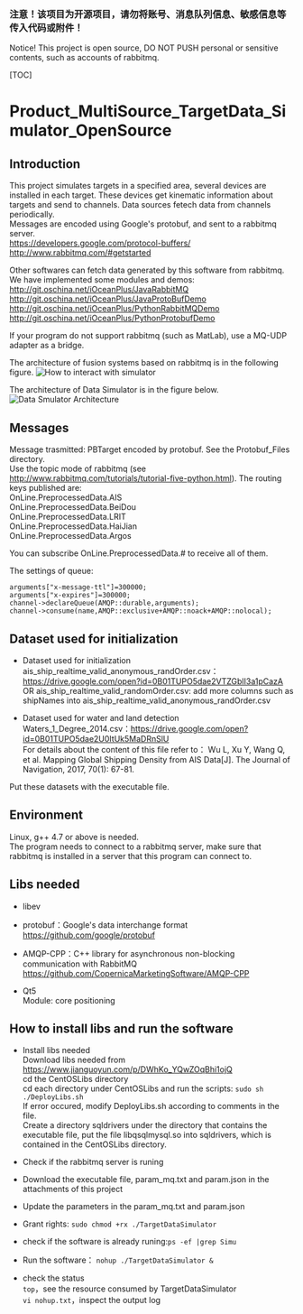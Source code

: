 ### 注意！该项目为开源项目，请勿将账号、消息队列信息、敏感信息等传入代码或附件！   
Notice! This project is open source, DO NOT PUSH personal or sensitive contents, such as accounts of rabbitmq.
  
[TOC]

# Product_MultiSource_TargetData_Simulator_OpenSource  

## Introduction  
This project simulates targets in a specified area, several devices are installed in each target. These devices get kinematic information about targets and send to channels. Data sources fetech data from channels periodically.  
Messages are encoded using Google's protobuf, and sent to a rabbitmq server.   
https://developers.google.com/protocol-buffers/  
http://www.rabbitmq.com/#getstarted  

Other softwares can fetch data generated by this software from rabbitmq. We have implemented some modules and demos:  
http://git.oschina.net/iOceanPlus/JavaRabbitMQ  
http://git.oschina.net/iOceanPlus/JavaProtoBufDemo  
http://git.oschina.net/iOceanPlus/PythonRabbitMQDemo  
http://git.oschina.net/iOceanPlus/PythonProtobufDemo  

If your program do not support rabbitmq (such as MatLab), use a MQ-UDP adapter as a bridge.  

The architecture of fusion systems based on rabbitmq is in the following figure.
![How to interact with simulator](https://git.oschina.net/uploads/images/2017/0903/173330_065b65ed_854788.jpeg "system.JPG")

The architecture of Data Simulator is in the figure below.
![Data Smulator Architecture](https://git.oschina.net/uploads/images/2017/0903/212725_101dcebf_854788.jpeg "Simulator.JPG")

## Messages  
Message trasmitted: PBTarget encoded by protobuf. See the Protobuf_Files directory.  
Use the topic mode of rabbitmq (see http://www.rabbitmq.com/tutorials/tutorial-five-python.html). The routing keys published are:  
OnLine.PreprocessedData.AIS  
OnLine.PreprocessedData.BeiDou  
OnLine.PreprocessedData.LRIT  
OnLine.PreprocessedData.HaiJian  
OnLine.PreprocessedData.Argos  

You can subscribe OnLine.PreprocessedData.# to receive all of them.

The settings of queue:  
```
arguments["x-message-ttl"]=300000;
arguments["x-expires"]=300000;
channel->declareQueue(AMQP::durable,arguments);
channel->consume(name,AMQP::exclusive+AMQP::noack+AMQP::nolocal);
```


## Dataset used for initialization  
- Dataset used for initialization  
ais_ship_realtime_valid_anonymous_randOrder.csv：https://drive.google.com/open?id=0B01TUPO5dae2VTZGblI3a1pCazA  
OR ais_ship_realtime_valid_randomOrder.csv: add more columns such as shipNames into ais_ship_realtime_valid_anonymous_randOrder.csv

- Dataset used for water and land detection  
Waters_1_Degree_2014.csv：https://drive.google.com/open?id=0B01TUPO5dae2U0ItUk5MaDRnSlU  
For details about the content of this file refer to： Wu L, Xu Y, Wang Q, et al. Mapping Global Shipping Density from AIS Data[J]. The Journal of Navigation, 2017, 70(1): 67-81.

Put these datasets with the executable file.

## Environment  
Linux, g++ 4.7 or above is needed.  
The program needs to connect to a rabbitmq server, make sure that rabbitmq is installed in a server that this program can connect to.

## Libs needed  
- libev  

- protobuf：Google's data interchange format  
https://github.com/google/protobuf  

- AMQP-CPP：C++ library for asynchronous non-blocking communication with RabbitMQ  
https://github.com/CopernicaMarketingSoftware/AMQP-CPP  

- Qt5  
Module: core  positioning 

## How to install libs and run the software  
- Install libs needed  
Download libs needed from https://www.jianguoyun.com/p/DWhKo_YQwZOqBhi1ojQ   
cd the CentOSLibs directory  
cd each directory under CentOSLibs and run the scripts: ```sudo sh ./DeployLibs.sh ```  
If error occured, modify DeployLibs.sh according to comments in the file.  
Create a directory sqldrivers under the directory that contains the executable file, put the file libqsqlmysql.so into sqldrivers, which is contained in the CentOSLibs directory.  

- Check if the rabbitmq server is runing  
- Download the executable file, param_mq.txt and param.json in the attachments of this project   
- Update the parameters in the param_mq.txt and param.json  
- Grant rights: ``` sudo chmod +rx ./TargetDataSimulator  ```
- check if the software is already runing:```ps -ef |grep Simu```  
- Run the software： ```nohup ./TargetDataSimulator &```  
- check the status  
```top```，see the resource consumed by TargetDataSimulator  
```vi nohup.txt```，inspect the output log  
